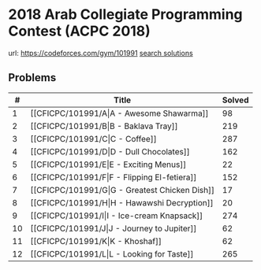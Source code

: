 # 2018 Arab Collegiate Programming Contest (ACPC 2018)

url: https://codeforces.com/gym/101991
[search solutions](https://www.google.com/search?q=Solution+OR+題解+2018+Arab+Collegiate+Programming+Contest+(ACPC+2018))

## Problems

| # | Title | Solved |
| --- | --- | --- |
|1|[[CFICPC/101991/A\|A - Awesome Shawarma]]|98|
|2|[[CFICPC/101991/B\|B - Baklava Tray]]|219|
|3|[[CFICPC/101991/C\|C - Coffee]]|287|
|4|[[CFICPC/101991/D\|D - Dull Chocolates]]|162|
|5|[[CFICPC/101991/E\|E - Exciting Menus]]|22|
|6|[[CFICPC/101991/F\|F - Flipping El-fetiera]]|152|
|7|[[CFICPC/101991/G\|G - Greatest Chicken Dish]]|17|
|8|[[CFICPC/101991/H\|H - Hawawshi Decryption]]|20|
|9|[[CFICPC/101991/I\|I - Ice-cream Knapsack]]|274|
|10|[[CFICPC/101991/J\|J - Journey to Jupiter]]|62|
|11|[[CFICPC/101991/K\|K - Khoshaf]]|62|
|12|[[CFICPC/101991/L\|L - Looking for Taste]]|265|
